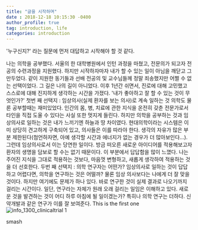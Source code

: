 ```yaml
---
title: "글을 시작하며"
date : 2018-12-18 10:15:30 -0400
author_profile: true
tag: introduction, life
categories: introduction
---
```


'누구신지?' 라는 질문에 먼저 대답하고 시작해야 할 것 같다.

나는 의학을 공부했다. 
서울의 한 대학병원에서 인턴 과정을 마쳤고, 
전문의가 되고자 전공의 수련과정을 지원했다. 
하지만 시작하자마자 내가 할 수 있는 일이 아님을 깨닫고 그만두었다. 
같이 지원한 동기들과 선배 전공의 및 교수님들께 
정말 죄송했지만 어쩔 수 없는 선택이었다. 그 길은 나의 길이 아니었다.
이후 1년간 쉬면서, 진로에 대해 고민했고 스스로에 대해 진지하게 생각하는 시간을 가졌다. '내가 좋아하고 잘 할 수 있는 것이 무엇인가?'
첫번 째 선택지 : 임상의사(실제 환자를 보는 의사)로 계속 일하는 것
의학도 물론 공부할때는 재미있었다. 인간의 몸, 병, 치료에 관한 지식을 온전히 갖춘 전문가로서 타인을 직접 도울 수 있다는 사실 또한 멋지게 들린다. 하지만 의학을 공부하는 것과 임상의사로 일하는 것은 내가 느끼기엔 하늘과 땅 차이였다. 현대의학이라는 시스템은 이미 상당히 견고하게 구축되어 있고, 의사들은 이를 따라야 한다. 생각의 자유가 많은 부분 제한된다(첨언하자면, 아예 생각할 시간과 에너지가 없는 경우가 더 많아보인다…). 그런데 임상의사로서 이는 당연한 일이다. 방금 떠오른 새로운 아이디어를 적용해보고자 환자의 생명을 담보로 할 수는 없기 때문이다. 이 부분에서 답답함을 많이 느꼈다.
나는 주어진 지식을 그대로 적용하는 것보다, 마음껏 변형하고, 새롭게 생각하여 적용하는 것을 더 선호한다.
두번 째 선택지 : 의학 연구자는 어떤가?
임상의사로 일하는 것이 답답하고 어렵다면, 의학을 연구하는 것은 어떨까? 물론 임상 의사보다는 나에게 더 잘 맞을 것이다. 하지만 여기에도 문제가 하나 있다. 바로 연구한 것이 실제 결과로 나오기까지 걸리는 시간이다.
일단, 연구라는 자체가 원래 오래 걸리는 일임은 이해하고 있다. 새로운 것을 발견하는 것이 어디 하루 아침에 될 일이겠는가? 특히나 의학 연구는 더하다. 신약개발과 같은 연구가 이를 잘 보여준다.
This is the first one
![info_1300_clinicaltrial 1](https://user-images.githubusercontent.com/34860302/50129787-f1c7fa00-02bd-11e9-990a-cb91e4671cc7.jpg)

smash
